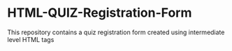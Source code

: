 # HTML-QUIZ-Registration-Form
This repository contains a quiz registration form created using intermediate level HTML tags
